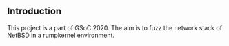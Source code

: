 ## Introduction

This project is a part of GSoC 2020. The aim is to fuzz the network stack of NetBSD in a rumpkernel environment.
